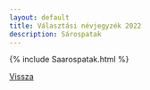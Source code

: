 ```yaml
---
layout: default
title: Választási névjegyzék 2022
description: Sárospatak
---
```


{% include Saarospatak.html %}

[Vissza](./)